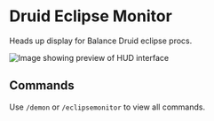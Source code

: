 # Druid Eclipse Monitor

Heads up display for Balance Druid eclipse procs.

![Image showing preview of HUD interface](https://github.com/mdmnky/druid-eclipse-monitor/blob/master/DruidEclipseMonitor.png?raw=true)

## Commands

Use `/demon` or `/eclipsemonitor` to view all commands.

